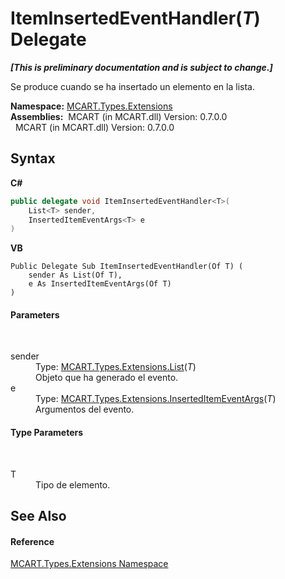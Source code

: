 # ItemInsertedEventHandler(*T*) Delegate
 _**\[This is preliminary documentation and is subject to change.\]**_

Se produce cuando se ha insertado un elemento en la lista.

**Namespace:**&nbsp;<a href="a8e71047-44e0-7000-43f0-67a6f5b9758c">MCART.Types.Extensions</a><br />**Assemblies:**&nbsp;&nbsp;MCART (in MCART.dll) Version: 0.7.0.0<br />&nbsp;&nbsp;MCART (in MCART.dll) Version: 0.7.0.0<br />

## Syntax

**C#**<br />
``` C#
public delegate void ItemInsertedEventHandler<T>(
	List<T> sender,
	InsertedItemEventArgs<T> e
)

```

**VB**<br />
``` VB
Public Delegate Sub ItemInsertedEventHandler(Of T) ( 
	sender As List(Of T),
	e As InsertedItemEventArgs(Of T)
)
```


#### Parameters
&nbsp;<dl><dt>sender</dt><dd>Type: <a href="e472f890-0d94-e75b-9f29-f49cc04a830f">MCART.Types.Extensions.List</a>(*T*)<br />Objeto que ha generado el evento.</dd><dt>e</dt><dd>Type: <a href="95c129c7-31db-9791-c42a-8a0d9715a3b4">MCART.Types.Extensions.InsertedItemEventArgs</a>(*T*)<br />Argumentos del evento.</dd></dl>

#### Type Parameters
&nbsp;<dl><dt>T</dt><dd>Tipo de elemento.</dd></dl>

## See Also


#### Reference
<a href="a8e71047-44e0-7000-43f0-67a6f5b9758c">MCART.Types.Extensions Namespace</a><br />